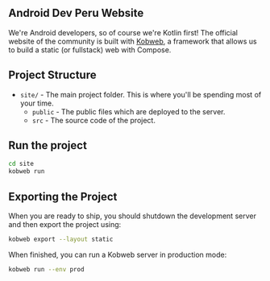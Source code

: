 ## Android Dev Peru Website

We're Android developers, so of course we're Kotlin first! The official website of the community is built with 
[Kobweb](https://github.com/varabyte/kobweb), a framework that allows us to build a static (or fullstack) web with Compose.

## Project Structure

- `site/` - The main project folder. This is where you'll be spending most of your time.
  - `public` - The public files which are deployed to the server.
  - `src` - The source code of the project.

## Run the project

```bash
cd site
kobweb run
```

## Exporting the Project

When you are ready to ship, you should shutdown the development server and then export the project using:

```bash
kobweb export --layout static
```

When finished, you can run a Kobweb server in production mode:

```bash
kobweb run --env prod
```
